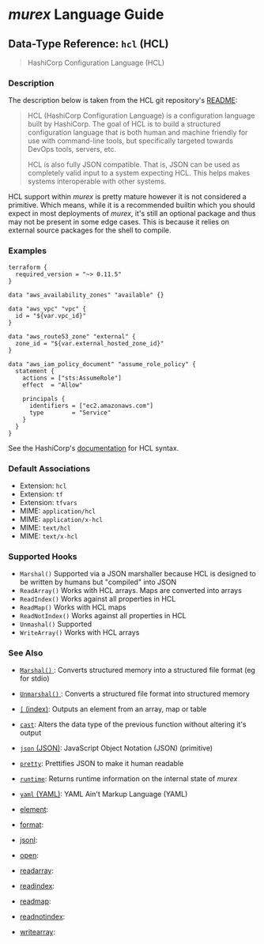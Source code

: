 # _murex_ Language Guide

## Data-Type Reference: `hcl` (HCL)

> HashiCorp Configuration Language (HCL)

### Description

The description below is taken from the HCL git repository's [README](https://github.com/hashicorp/hcl):

> HCL (HashiCorp Configuration Language) is a configuration language built by
> HashiCorp. The goal of HCL is to build a structured configuration language
> that is both human and machine friendly for use with command-line tools, but
> specifically targeted towards DevOps tools, servers, etc.
>
> HCL is also fully JSON compatible. That is, JSON can be used as completely
> valid input to a system expecting HCL. This helps makes systems interoperable
> with other systems.

HCL support within _murex_ is pretty mature however it is not considered a
primitive. Which means, while it is a recommended builtin which you should
expect in most deployments of _murex_, it's still an optional package and
thus may not be present in some edge cases. This is because it relies on
external source packages for the shell to compile.



### Examples

    terraform {
      required_version = "~> 0.11.5"
    }
    
    data "aws_availability_zones" "available" {}
    
    data "aws_vpc" "vpc" {
      id = "${var.vpc_id}"
    }
    
    data "aws_route53_zone" "external" {
      zone_id = "${var.external_hosted_zone_id}"
    }
    
    data "aws_iam_policy_document" "assume_role_policy" {
      statement {
        actions = ["sts:AssumeRole"]
        effect  = "Allow"
    
        principals {
          identifiers = ["ec2.amazonaws.com"]
          type        = "Service"
        }
      }
    }
    
See the HashiCorp's [documentation](https://github.com/hashicorp/hcl) for HCL syntax.

### Default Associations

* Extension: `hcl`
* Extension: `tf`
* Extension: `tfvars`
* MIME: `application/hcl`
* MIME: `application/x-hcl`
* MIME: `text/hcl`
* MIME: `text/x-hcl`


### Supported Hooks

* `Marshal()`
    Supported via a JSON marshaller because HCL is designed to be written by humans but "compiled" into JSON
* `ReadArray()`
    Works with HCL arrays. Maps are converted into arrays
* `ReadIndex()`
    Works against all properties in HCL
* `ReadMap()`
    Works with HCL maps
* `ReadNotIndex()`
    Works against all properties in HCL
* `Unmashal()`
    Supported
* `WriteArray()`
    Works with HCL arrays

### See Also

* [`Marshal()` ](../apis/marshal.md):
  Converts structured memory into a structured file format (eg for stdio)
* [`Unmarshal()` ](../apis/unmarshal.md):
  Converts a structured file format into structured memory
* [`[` (index)](../commands/index.md):
  Outputs an element from an array, map or table
* [`cast`](../commands/cast.md):
  Alters the data type of the previous function without altering it's output
* [`json` (JSON)](../types/json.md):
  JavaScript Object Notation (JSON) (primitive)
* [`pretty`](../commands/pretty.md):
  Prettifies JSON to make it human readable
* [`runtime`](../commands/runtime.md):
  Returns runtime information on the internal state of _murex_
* [`yaml` (YAML)](../types/yaml.md):
  YAML Ain't Markup Language (YAML)
* [element](../commands/element.md):
  
* [format](../commands/format.md):
  
* [jsonl](../types/jsonl.md):
  
* [open](../commands/open.md):
  
* [readarray](../apis/readarray.md):
  
* [readindex](../apis/readindex.md):
  
* [readmap](../apis/readmap.md):
  
* [readnotindex](../apis/readnotindex.md):
  
* [writearray](../apis/writearray.md):
  